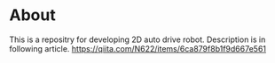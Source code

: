 # About
This is a repositry for developing 2D auto drive robot.
Description is in following article.
https://qiita.com/N622/items/6ca879f8b1f9d667e561
